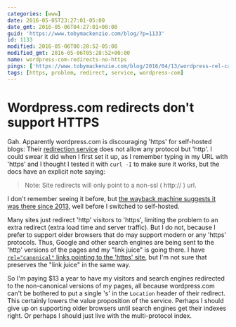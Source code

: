 ```yaml
---
categories: [www]
date: 2016-05-05T23:27:01-05:00
date_gmt: 2016-05-06T04:27:01+00:00
guid: 'https://www.tobymackenzie.com/blog/?p=1133'
id: 1133
modified: 2016-05-06T00:28:52-05:00
modified_gmt: 2016-05-06T05:28:52+00:00
name: wordpress-com-redirects-no-https
pings: ['https://www.tobymackenzie.com/blog/2016/04/13/wordpress-rel-canonical-plugin/']
tags: [https, problem, redirect, service, wordpress-com]
---
```


Wordpress.com redirects don't support HTTPS
===========================================

Gah.  Apparently wordpress.com is discouraging 'https' for self-hosted blogs: Their [redirection service](https://en.support.wordpress.com/site-redirect/) does not allow any protocol but 'http'.  I could swear it did when I first set it up, as I remember typing in my URL with 'https' and I thought I tested it with `curl -I` to make sure it works, but the docs have an explicit note saying:

> Note: Site redirects will only point to a non-ssl ( http:// ) url.

I don't remember seeing it before, but [the wayback machine suggests it was there since 2013](https://web.archive.org/web/20130403211957/http://en.support.wordpress.com/site-redirect/), well before I switched to self-hosted.

<!--more-->

Many sites just redirect 'http' visitors to 'https', limiting the problem to an extra redirect (extra load time and server traffic).  But I do not, because I prefer to support older browsers that do may support modern or any 'https' protocols.  Thus, Google and other search engines are being sent to the 'http' versions of the pages and my "link juice" is going there.  I have [`rel="canonical"` links pointing to the 'https' site](https://www.tobymackenzie.com/blog/2016/04/13/wordpress-rel-canonical-plugin/), but I'm not sure that preserves the "link juice" in the same way.

So I'm paying $13 a year to have my visitors and search engines redirected to the non-canonical versions of my pages, all because wordpress.com can't be bothered to put a single 's' in the `Location` header of their redirect.  This certainly lowers the value proposition of the service.  Perhaps I should give up on supporting older browsers until search engines get their indexes right.  Or perhaps I should just live with the multi-protocol index.
